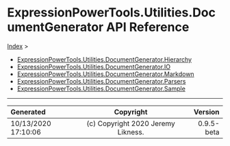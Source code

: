 ﻿# ExpressionPowerTools.Utilities.DocumentGenerator API Reference

[Index](../index.md) > 

- [ExpressionPowerTools.Utilities.DocumentGenerator.Hierarchy](ExpressionPowerTools.Utilities.DocumentGenerator.Hierarchy.n.md)
- [ExpressionPowerTools.Utilities.DocumentGenerator.IO](ExpressionPowerTools.Utilities.DocumentGenerator.IO.n.md)
- [ExpressionPowerTools.Utilities.DocumentGenerator.Markdown](ExpressionPowerTools.Utilities.DocumentGenerator.Markdown.n.md)
- [ExpressionPowerTools.Utilities.DocumentGenerator.Parsers](ExpressionPowerTools.Utilities.DocumentGenerator.Parsers.n.md)
- [ExpressionPowerTools.Utilities.DocumentGenerator.Sample](ExpressionPowerTools.Utilities.DocumentGenerator.Sample.n.md)

---

| Generated | Copyright | Version |
| :-- | :-: | --: |
| 10/13/2020 17:10:06 | (c) Copyright 2020 Jeremy Likness. | 0.9.5-beta |
